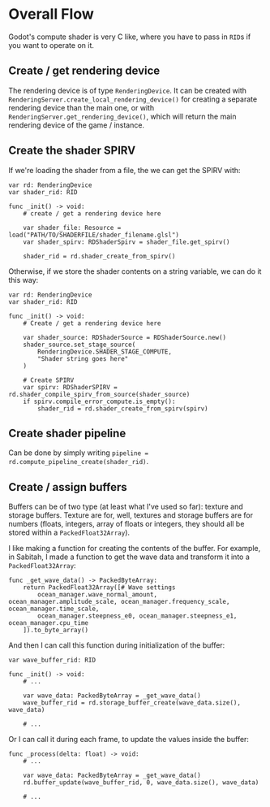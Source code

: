 # Overall Flow
Godot's compute shader is very C like, where you have to pass in `RID`s if you want to operate on it.
## Create / get rendering device
The rendering device is of type `RenderingDevice`.
It can be created with `RenderingServer.create_local_rendering_device()` for creating a separate rendering device than the main one, or with `RenderingServer.get_rendering_device()`, which will return the main rendering device of the game / instance.
## Create the shader SPIRV
If we're loading the shader from a file, the we can get the SPIRV with:

```gdscript
var rd: RenderingDevice
var shader_rid: RID

func _init() -> void:
	# create / get a rendering device here

	var shader_file: Resource = load("PATH/TO/SHADERFILE/shader_filename.glsl")
	var shader_spirv: RDShaderSpirv = shader_file.get_spirv()
	
	shader_rid = rd.shader_create_from_spirv()
```

Otherwise, if we store the shader contents on a string variable, we can do it this way:

```gdscript
var rd: RenderingDevice
var shader_rid: RID

func _init() -> void:
	# Create / get a rendering device here

	var shader_source: RDShaderSource = RDShaderSource.new()
	shader_source.set_stage_source(
		RenderingDevice.SHADER_STAGE_COMPUTE, 
		"Shader string goes here"
	)
	
	# Create SPIRV
	var spirv: RDShaderSPIRV = rd.shader_compile_spirv_from_source(shader_source)
	if spirv.compile_error_compute.is_empty():
		shader_rid = rd.shader_create_from_spirv(spirv)
```

## Create shader pipeline
Can be done by simply writing `pipeline = rd.compute_pipeline_create(shader_rid)`.

## Create / assign buffers
Buffers can be of two type (at least what I've used so far): texture and storage buffers. Texture are for, well, textures and storage buffers are for numbers (floats, integers, array of floats or integers, they should all be stored within a `PackedFloat32Array`).

I like making a function for creating the contents of the buffer. For example, in Sabitah, I made a function to get the wave data and transform it into a `PackedFloat32Array`:

```gdscript
func _get_wave_data() -> PackedByteArray:
	return PackedFloat32Array([# Wave settings
		ocean_manager.wave_normal_amount, ocean_manager.amplitude_scale, ocean_manager.frequency_scale, ocean_manager.time_scale,
		ocean_manager.steepness_e0, ocean_manager.steepness_e1, ocean_manager.cpu_time
	]).to_byte_array()
```

And then I can call this function during initialization of the buffer:

```gdscript
var wave_buffer_rid: RID

func _init() -> void:
	# ...
	
	var wave_data: PackedByteArray = _get_wave_data()
	wave_buffer_rid = rd.storage_buffer_create(wave_data.size(), wave_data)
	
	# ...
```

Or I can call it during each frame, to update the values inside the buffer:

```gdscript
func _process(delta: float) -> void:
	# ...

	var wave_data: PackedByteArray = _get_wave_data()
	rd.buffer_update(wave_buffer_rid, 0, wave_data.size(), wave_data)
	
	# ...
```
